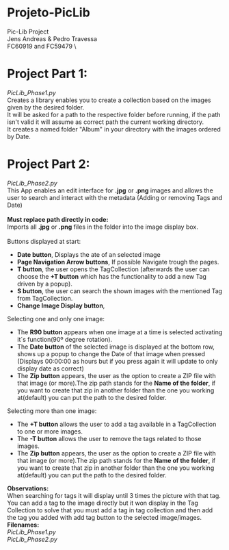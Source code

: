 # Projeto-PicLib
Pic-Lib Project \
Jens Andreas & Pedro Travessa \
FC60919 and FC59479 \
# Project Part 1: 
*PicLib_Phase1.py* \
Creates a library enables you to create a collection based on the images given by the desired folder. \
It will be asked for a path to the respective folder before running, if the path isn't valid it will assume as correct path the current working directory. \
It creates a named folder "Album" in your directory with the images ordered by Date.
# Project Part 2: 
*PicLib_Phase2.py* \
This App enables an edit interface for **.jpg** or **.png** images and allows the user to search and interact with the metadata (Adding or removing Tags and Date) \
\
**Must replace path directly in code:** \
Imports all **.jpg** or **.png** files in the folder into the image display box. \
\
Buttons displayed at start:
- **Date button**, Displays the ate of an selected image
- **Page Navigation Arrow buttons**, If possible Navigate trough the pages.
- **T button**, the user opens the TagCollection (afterwards the user can choose the **+T button** which has the functionality to add a new Tag driven by a popup). 
- **S button**, the user can search the shown images with the mentioned Tag from TagCollection.
- **Change Image Display button**,

Selecting one and only one image:
- The **R90 button** appears when one image at a time is selected activating it´s function(90º degree rotation).
- The **Date button** of the selected image is displayed at the bottom row, shows up a popup to change the Date of that image when pressed (Displays 00:00:00 as hours but if you press again it will update to only display date as correct)
- The **Zip button** appears, the user as the option to create a ZIP file with that image (or more).The zip path stands for the **Name of the folder**, if you want to create that zip in another folder than the one you working at(default) you can put the path to the desired folder.

Selecting more than one image:
- The **+T button** allows the user to add a tag available in a TagCollection to one
or more images.
- The **-T button** allows the user to remove the tags related to those images.
- The **Zip button** appears, the user as the option to create a ZIP file with that image (or more).The zip path stands for the **Name of the folder**, if you want to create that zip in another folder than the one you working at(default) you can put the path to the desired folder.

**Observations:** \
When searching for tags it will display until 3 times the picture with that tag. \
You can add a tag to the image directly but it won display in the Tag Collection to solve that you must add a tag in tag collection and then add the tag you added with add tag button to the selected image/images.
**Filenames:** \
*PicLib_Phase1.py* \
*PicLib_Phase2.py*